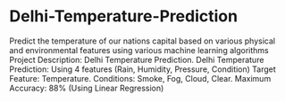 # Delhi-Temperature-Prediction
Predict the temperature of our nations capital based on various physical and environmental features using various machine learning algorithms
Project Description: Delhi Temperature Prediction.
Delhi Temperature Prediction: Using 4 features (Rain, Humidity, Pressure, Condition)
Target Feature: Temperature.
Conditions: Smoke, Fog, Cloud, Clear.
Maximum Accuracy: 88% (Using Linear Regression)
